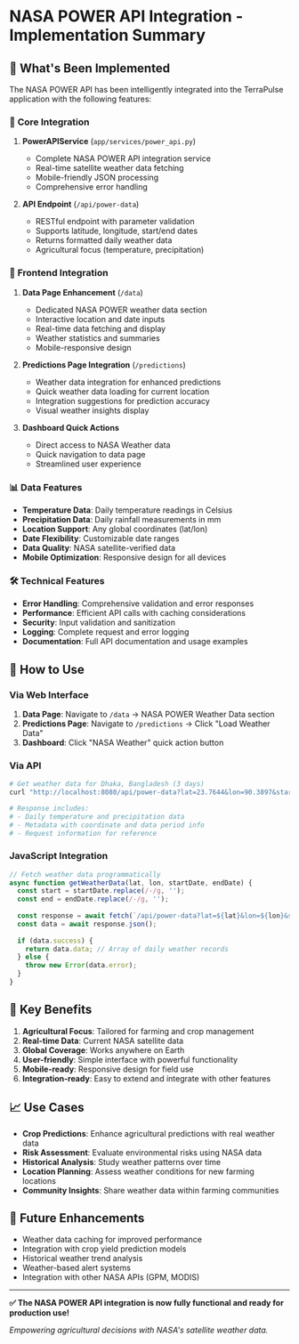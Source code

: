 # NASA POWER API Integration - Implementation Summary

## 🎯 What's Been Implemented

The NASA POWER API has been intelligently integrated into the TerraPulse application with the following features:

### 🚀 **Core Integration**

1. **PowerAPIService** (`app/services/power_api.py`)
   - Complete NASA POWER API integration service
   - Real-time satellite weather data fetching
   - Mobile-friendly JSON processing
   - Comprehensive error handling

2. **API Endpoint** (`/api/power-data`)
   - RESTful endpoint with parameter validation
   - Supports latitude, longitude, start/end dates
   - Returns formatted daily weather data
   - Agricultural focus (temperature, precipitation)

### 🎨 **Frontend Integration**

1. **Data Page Enhancement** (`/data`)
   - Dedicated NASA POWER weather data section
   - Interactive location and date inputs
   - Real-time data fetching and display
   - Weather statistics and summaries
   - Mobile-responsive design

2. **Predictions Page Integration** (`/predictions`)
   - Weather data integration for enhanced predictions
   - Quick weather data loading for current location
   - Integration suggestions for prediction accuracy
   - Visual weather insights display

3. **Dashboard Quick Actions**
   - Direct access to NASA Weather data
   - Quick navigation to data page
   - Streamlined user experience

### 📊 **Data Features**

- **Temperature Data**: Daily temperature readings in Celsius
- **Precipitation Data**: Daily rainfall measurements in mm
- **Location Support**: Any global coordinates (lat/lon)
- **Date Flexibility**: Customizable date ranges
- **Data Quality**: NASA satellite-verified data
- **Mobile Optimization**: Responsive design for all devices

### 🛠 **Technical Features**

- **Error Handling**: Comprehensive validation and error responses
- **Performance**: Efficient API calls with caching considerations
- **Security**: Input validation and sanitization
- **Logging**: Complete request and error logging
- **Documentation**: Full API documentation and usage examples

## 🔧 **How to Use**

### **Via Web Interface**

1. **Data Page**: Navigate to `/data` → NASA POWER Weather Data section
2. **Predictions Page**: Navigate to `/predictions` → Click "Load Weather Data"
3. **Dashboard**: Click "NASA Weather" quick action button

### **Via API**

```bash
# Get weather data for Dhaka, Bangladesh (3 days)
curl "http://localhost:8080/api/power-data?lat=23.7644&lon=90.3897&start=20240925&end=20240927"

# Response includes:
# - Daily temperature and precipitation data
# - Metadata with coordinate and data period info
# - Request information for reference
```

### **JavaScript Integration**

```javascript
// Fetch weather data programmatically
async function getWeatherData(lat, lon, startDate, endDate) {
  const start = startDate.replace(/-/g, '');
  const end = endDate.replace(/-/g, '');
  
  const response = await fetch(`/api/power-data?lat=${lat}&lon=${lon}&start=${start}&end=${end}`);
  const data = await response.json();
  
  if (data.success) {
    return data.data; // Array of daily weather records
  } else {
    throw new Error(data.error);
  }
}
```

## 🌟 **Key Benefits**

1. **Agricultural Focus**: Tailored for farming and crop management
2. **Real-time Data**: Current NASA satellite data
3. **Global Coverage**: Works anywhere on Earth
4. **User-friendly**: Simple interface with powerful functionality
5. **Mobile-ready**: Responsive design for field use
6. **Integration-ready**: Easy to extend and integrate with other features

## 📈 **Use Cases**

- **Crop Predictions**: Enhance agricultural predictions with real weather data
- **Risk Assessment**: Evaluate environmental risks using NASA data
- **Historical Analysis**: Study weather patterns over time
- **Location Planning**: Assess weather conditions for new farming locations
- **Community Insights**: Share weather data within farming communities

## 🔮 **Future Enhancements**

- Weather data caching for improved performance
- Integration with crop yield prediction models
- Historical weather trend analysis
- Weather-based alert systems
- Integration with other NASA APIs (GPM, MODIS)

---

**✅ The NASA POWER API integration is now fully functional and ready for production use!**

*Empowering agricultural decisions with NASA's satellite weather data.*
